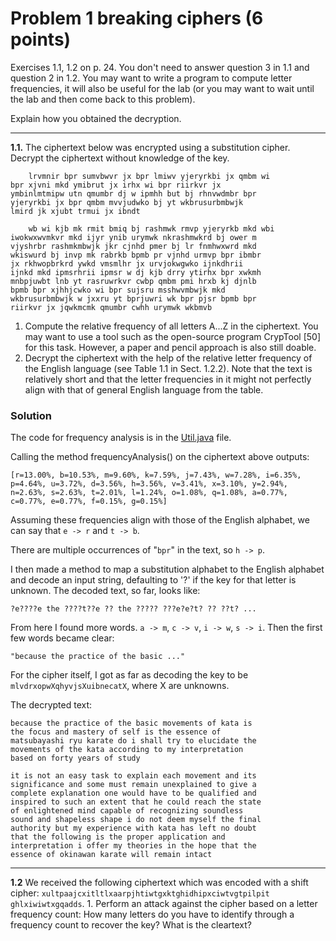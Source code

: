 # Problem 1 breaking ciphers (6 points)

Exercises 1.1, 1.2 on p. 24. You don't need to answer question 3 in 1.1 and question 2 in 1.2. You may want to write a program to compute letter frequencies, it will also be useful for the lab (or you may want to wait until the lab and then come back to this problem). 

Explain how you obtained the decryption.  

---

**1.1.** The ciphertext below was encrypted using a substitution cipher. Decrypt the ciphertext without knowledge of the key.

```
    lrvmnir bpr sumvbwvr jx bpr lmiwv yjeryrkbi jx qmbm wi
bpr xjvni mkd ymibrut jx irhx wi bpr riirkvr jx
ymbinlmtmipw utn qmumbr dj w ipmhh but bj rhnvwdmbr bpr
yjeryrkbi jx bpr qmbm mvvjudwko bj yt wkbrusurbmbwjk
lmird jk xjubt trmui jx ibndt

    wb wi kjb mk rmit bmiq bj rashmwk rmvp yjeryrkb mkd wbi
iwokwxwvmkvr mkd ijyr ynib urymwk nkrashmwkrd bj ower m
vjyshrbr rashmkmbwjk jkr cjnhd pmer bj lr fnmhwxwrd mkd
wkiswurd bj invp mk rabrkb bpmb pr vjnhd urmvp bpr ibmbr
jx rkhwopbrkrd ywkd vmsmlhr jx urvjokwgwko ijnkdhrii
ijnkd mkd ipmsrhrii ipmsr w dj kjb drry ytirhx bpr xwkmh
mnbpjuwbt lnb yt rasruwrkvr cwbp qmbm pmi hrxb kj djnlb
bpmb bpr xjhhjcwko wi bpr sujsru msshwvmbwjk mkd
wkbrusurbmbwjk w jxxru yt bprjuwri wk bpr pjsr bpmb bpr
riirkvr jx jqwkmcmk qmumbr cwhh urymwk wkbmvb
```

1. Compute the relative frequency of all letters A...Z in the ciphertext. You may
want to use a tool such as the open-source program CrypTool [50] for this task.
However, a paper and pencil approach is also still doable.
2. Decrypt the ciphertext with the help of the relative letter frequency of the English
language (see Table 1.1 in Sect. 1.2.2). Note that the text is relatively short and
that the letter frequencies in it might not perfectly align with that of general
English language from the table.

### Solution

The code for frequency analysis is in the [Util.java](/src/Util.java) file.

Calling the method frequencyAnalysis() on the ciphertext above outputs:

`[r=13.00%, b=10.53%, m=9.60%, k=7.59%, j=7.43%, w=7.28%, i=6.35%, p=4.64%, u=3.72%, d=3.56%, h=3.56%, v=3.41%, x=3.10%, y=2.94%, n=2.63%, s=2.63%, t=2.01%, l=1.24%, o=1.08%, q=1.08%, a=0.77%, c=0.77%, e=0.77%, f=0.15%, g=0.15%]`

Assuming these frequencies align with those of the English alphabet, we can say that `e -> r` and `t -> b`.

There are multiple occurrences of "`bpr`" in the text, so `h -> p`.

I then made a method to map a substitution alphabet to the English alphabet and decode an input string, defaulting to '?' if the key for that letter is unknown. The decoded text, so far, looks like:

`?e????e the ????t??e ?? the ????? ???e?e?t? ?? ??t? ...`

From here I found more words. `a -> m`, `c -> v`, `i -> w`, `s -> i`. Then the first few words became clear: 

`"because the practice of the basic ..."`

For the cipher itself, I got as far as decoding the key to be `mlvdrxopwXqhyvjsXuibnecatX`, where X are unknowns.

The decrypted text:

```
because the practice of the basic movements of kata is
the focus and mastery of self is the essence of
matsubayashi ryu karate do i shall try to elucidate the
movements of the kata according to my interpretation
based on forty years of study

it is not an easy task to explain each movement and its
significance and some must remain unexplained to give a
complete explanation one would have to be qualified and
inspired to such an extent that he could reach the state
of enlightened mind capable of recognizing soundless
sound and shapeless shape i do not deem myself the final
authority but my experience with kata has left no doubt
that the following is the proper application and
interpretation i offer my theories in the hope that the
essence of okinawan karate will remain intact
```

------

**1.2** We received the following ciphertext which was encoded with a shift cipher: `xultpaajcxitltlxaarpjhtiwtgxktghidhipxciwtvgtpilpit ghlxiwiwtxgqadds`. 1. Perform an attack against the cipher based on a letter frequency count: How many letters do you have to identify through a frequency count to recover the key? What is the cleartext?